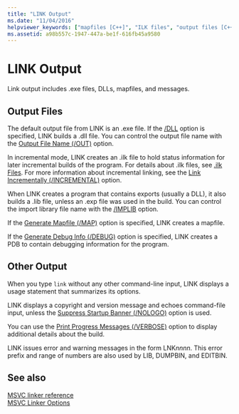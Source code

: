 ```yaml
---
title: "LINK Output"
ms.date: "11/04/2016"
helpviewer_keywords: ["mapfiles [C++]", "ILK files", "output files [C++], linker", "files [C++], LINK", ".ilk files", "LINK tool [C++], output", "import libraries [C++], creating", "executable files [C++], as linker output", "mapfiles [C++], LINK output", "linker [C++], output files", "DLLs [C++], as linker output", "LINK tool [C++], mapfile"]
ms.assetid: a98b557c-1947-447a-be1f-616fb45a9580
---
```

# LINK Output

Link output includes .exe files, DLLs, mapfiles, and messages.

## <a name="_core_output_files"></a> Output Files

The default output file from LINK is an .exe file. If the [/DLL](dll-build-a-dll.md) option is specified, LINK builds a .dll file. You can control the output file name with the [Output File Name (/OUT)](out-output-file-name.md) option.

In incremental mode, LINK creates an .ilk file to hold status information for later incremental builds of the program. For details about .ilk files, see [.ilk Files](dot-ilk-files-as-linker-input.md). For more information about incremental linking, see the [Link Incrementally (/INCREMENTAL)](incremental-link-incrementally.md) option.

When LINK creates a program that contains exports (usually a DLL), it also builds a .lib file, unless an .exp file was used in the build. You can control the import library file name with the [/IMPLIB](implib-name-import-library.md) option.

If the [Generate Mapfile (/MAP)](map-generate-mapfile.md) option is specified, LINK creates a mapfile.

If the [Generate Debug Info (/DEBUG)](debug-generate-debug-info.md) option is specified, LINK creates a PDB to contain debugging information for the program.

## <a name="_core_other_output"></a> Other Output

When you type `link` without any other command-line input, LINK displays a usage statement that summarizes its options.

LINK displays a copyright and version message and echoes command-file input, unless the [Suppress Startup Banner (/NOLOGO)](nologo-suppress-startup-banner-linker.md) option is used.

You can use the [Print Progress Messages (/VERBOSE)](verbose-print-progress-messages.md) option to display additional details about the build.

LINK issues error and warning messages in the form LNK*nnnn*. This error prefix and range of numbers are also used by LIB, DUMPBIN, and EDITBIN.

## See also

[MSVC linker reference](linking.md)<br/>
[MSVC Linker Options](linker-options.md)
